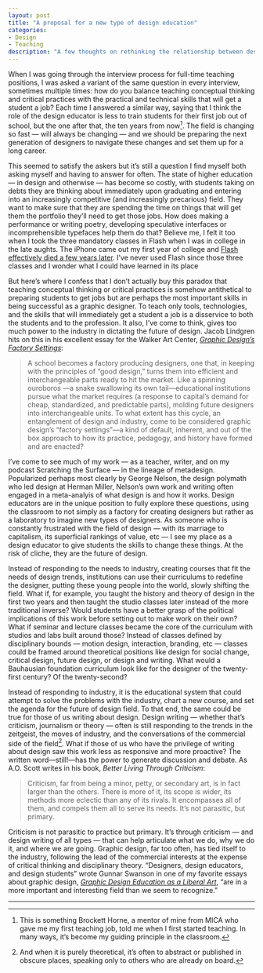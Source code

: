 ```yaml
---
layout: post
title: "A proposal for a new type of design education"
categories:
- Design
- Teaching
description: "A few thoughts on rethinking the relationship between design education and industry."
---
```


When I was going through the interview process for full-time teaching positions, I was asked a variant of the same question in every interview, sometimes multiple times: how do you balance teaching conceptual thinking and critical practices with the practical and technical skills that will get a student a job? Each time I answered a similar way, saying that I think the role of the design educator is less to train students for their first job out of school, but the one after that, the ten years from now[^1]. The field is changing so fast — will always be changing — and we should be preparing the next generation of designers to navigate these changes and set them up for a long career.

This seemed to satisfy the askers but it’s still a question I find myself both asking myself and having to answer for often. The state of higher education — in design and otherwise — has become so costly, with students taking on debts they are thinking about immediately upon graduating and entering into an increasingly competitive (and increasingly precarious) field. They want to make sure that they are spending the time on things that will get them the portfolio they’ll need to get those jobs. How does making a performance or writing poetry, developing speculative interfaces or incomprehensible typefaces help them do that? Believe me, I felt it too when I took the three mandatory classes in Flash when I was in college in the late aughts. The iPhone came out my first year of college and [Flash effectively died a few years later](https://www.cultofmac.com/706105/today-in-apple-history-steve-jobs-trashes-flash-in-devastatingly-blunt-open-letter/). I’ve never used Flash since those three classes and I wonder what I could have learned in its place

But here’s where I confess that I don’t actually buy this paradox that teaching conceptual thinking or critical practices is somehow antithetical to preparing students to get jobs but are perhaps the most important skills in being successful as a graphic designer. To teach only tools, technologies, and the skills that will immediately get a student a job is a disservice to both the students and to the profession. It also, I’ve come to think, gives too much power to the industry in dictating the future of design. Jacob Lindgren hits on this in his excellent essay for the Walker Art Center, [*Graphic Design’s Factory Settings*](https://walkerart.org/magazine/jacob-lindgren-graphic-designs-factory-settings):

> A school becomes a factory producing designers, one that, in keeping with the principles of “good design,” turns them into efficient and interchangeable parts ready to hit the market. Like a spinning ouroboros —a snake swallowing its own tail—educational institutions pursue what the market requires (a response to capital’s demand for cheap, standardized, and predictable parts), molding future designers into interchangeable units. To what extent has this cycle, an entanglement of design and industry, come to be considered graphic design’s “factory settings”—a kind of default, inherent, and out of the box approach to how its practice, pedagogy, and history have formed and are enacted?

I’ve come to see much of my work — as a teacher, writer, and on my podcast Scratching the Surface — in the lineage of metadesign. Popularized perhaps most clearly by George Nelson, the design polymath who led design at Herman Miller, Nelson’s own work and writing often engaged in a meta-analyis of what design is and how it works. Design educators are in the unique position to fully explore these questions, using the classroom to not simply as a factory for creating designers but rather as a laboratory to imagine new types of designers. As someone who is constantly frustrated with the field of design — with its marriage to capitalism, its superficial rankings of value, etc — I see my place as a design educator to give students the skills to change these things. At the risk of cliche, they are the future of design.

Instead of responding to the needs to industry, creating courses that fit the needs of design trends, institutions can use their curriculums to redefine the designer, putting these young people into the world, slowly shifting the field. What if, for example, you taught the history and theory of design in the first two years and then taught the studio classes later instead of the more traditional inverse? Would students have a better grasp of the political implications of this work before setting out to make work on their own? What if seminar and lecture classes became the core of the curriculum with studios and labs built around those? Instead of classes defined by disciplinary bounds — motion design, interaction, branding, etc — classes could be framed around theoretical positions like design for social change, critical design, future design, or design and writing. What would a Bauhausian foundation curriculum look like for the designer of the twenty-first century? Of the twenty-second?

Instead of responding to industry, it is the educational system that could attempt to solve the problems with the industry, chart a new course, and set the agenda for the future of design field. To that end, the same could be true for those of us writing about design. Design writing — whether that’s criticism, journalism or theory — often is still responding to the trends in the zeitgeist, the moves of industry, and the conversations of the commercial side of the field[^2]. What if those of us who have the privilege of writing about design saw this work less as responsive and more proactive? The written word—still!—has the power to generate discussion and debate. As A.O. Scott writes in his book, *Better Living Through Criticism*:

> Criticism, far from being a minor, petty, or secondary art, is in fact larger than the others. There is more of it, its scope is wider, its methods more eclectic than any of its rivals. It encompasses all of them, and compels them all to serve its needs. It’s not parasitic, but primary.

Criticism is not parasitic to practice but primary. It’s through criticism — and design writing of all types — that can help articulate what we do, why we do it, and where we are going. Graphic design, far too often, has tied itself to the industry, following the lead of the commercial interests at the expense of critical thinking and disciplinary theory. “Designers, design educators, and design students” wrote Gunnar Swanson in one of my favorite essays about graphic design, [*Graphic Design Education as a Liberal Art*](https://readings.design/PDF/GDasLiberalArt.pdf), “are in a more important and interesting field than we seem to recognize.”

----
[^1]: This is something Brockett Horne, a mentor of mine from MICA who gave me my first teaching job, told me when I first started teaching. In many ways, it’s become my guiding principle in the classroom.

[^2]: And when it is purely theoretical, it’s often to abstract or published in obscure places, speaking only to others who are already on board.
